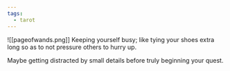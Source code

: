 ```yaml
---
tags:
  - tarot
---
```

![[pageofwands.png]]
Keeping yourself busy; like tying your shoes extra long so as to not pressure others to hurry up.

Maybe getting distracted by small details before truly beginning your quest.